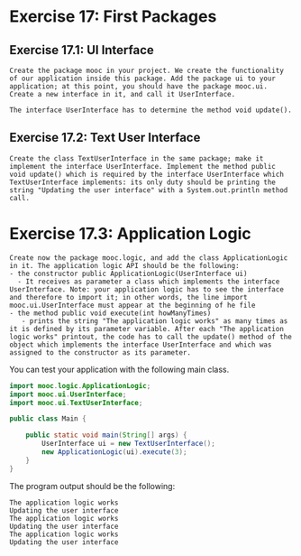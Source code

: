 # Exercise 17: First Packages

## Exercise 17.1: UI Interface
    Create the package mooc in your project. We create the functionality of our application inside this package. Add the package ui to your application; at this point, you should have the package mooc.ui. Create a new interface in it, and call it UserInterface.   

    The interface UserInterface has to determine the method void update().

## Exercise 17.2: Text User Interface
    Create the class TextUserInterface in the same package; make it implement the interface UserInterface. Implement the method public void update() which is required by the interface UserInterface which TextUserInterface implements: its only duty should be printing the string "Updating the user interface" with a System.out.println method call.

# Exercise 17.3: Application Logic
    Create now the package mooc.logic, and add the class ApplicationLogic in it. The application logic API should be the following:   
    - the constructor public ApplicationLogic(UserInterface ui)
      - It receives as parameter a class which implements the interface UserInterface. Note: your application logic has to see the interface and therefore to import it; in other words, the line import mooc.ui.UserInterface must appear at the beginning of he file
    - the method public void execute(int howManyTimes)
       - prints the string "The application logic works" as many times as it is defined by its parameter variable. After each "The application logic works" printout, the code has to call the update() method of the object which implements the interface UserInterface and which was assigned to the constructor as its parameter.

  You can test your application with the following main class.
```java
import mooc.logic.ApplicationLogic;
import mooc.ui.UserInterface;
import mooc.ui.TextUserInterface;

public class Main {

    public static void main(String[] args) {
        UserInterface ui = new TextUserInterface();
        new ApplicationLogic(ui).execute(3);
    }
}
```

  The program output should be the following:
```
The application logic works
Updating the user interface
The application logic works
Updating the user interface
The application logic works
Updating the user interface
```
